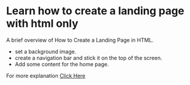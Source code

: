 # Learn how to create a landing page with html only
<p>A brief overview of How to Create a Landing Page in HTML.</p>
<ul>
<li>set a background image.</li>
<li>create a navigation bar and stick it on the top of the screen.</li>
<li>Add some content for the home page.</li>
</ul>
<p>For more explanation <a href="https://projects.sparkifysolutions.com/landing-page-with-html/">Click Here</a></p>